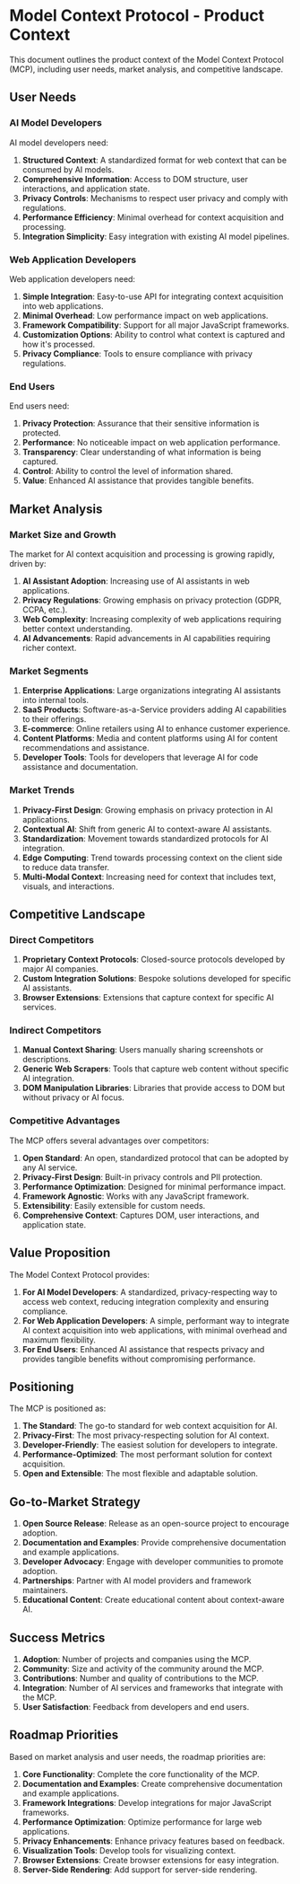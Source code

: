 # Model Context Protocol - Product Context

This document outlines the product context of the Model Context Protocol (MCP), including user needs, market analysis, and competitive landscape.

## User Needs

### AI Model Developers

AI model developers need:

1. **Structured Context**: A standardized format for web context that can be consumed by AI models.
2. **Comprehensive Information**: Access to DOM structure, user interactions, and application state.
3. **Privacy Controls**: Mechanisms to respect user privacy and comply with regulations.
4. **Performance Efficiency**: Minimal overhead for context acquisition and processing.
5. **Integration Simplicity**: Easy integration with existing AI model pipelines.

### Web Application Developers

Web application developers need:

1. **Simple Integration**: Easy-to-use API for integrating context acquisition into web applications.
2. **Minimal Overhead**: Low performance impact on web applications.
3. **Framework Compatibility**: Support for all major JavaScript frameworks.
4. **Customization Options**: Ability to control what context is captured and how it's processed.
5. **Privacy Compliance**: Tools to ensure compliance with privacy regulations.

### End Users

End users need:

1. **Privacy Protection**: Assurance that their sensitive information is protected.
2. **Performance**: No noticeable impact on web application performance.
3. **Transparency**: Clear understanding of what information is being captured.
4. **Control**: Ability to control the level of information shared.
5. **Value**: Enhanced AI assistance that provides tangible benefits.

## Market Analysis

### Market Size and Growth

The market for AI context acquisition and processing is growing rapidly, driven by:

1. **AI Assistant Adoption**: Increasing use of AI assistants in web applications.
2. **Privacy Regulations**: Growing emphasis on privacy protection (GDPR, CCPA, etc.).
3. **Web Complexity**: Increasing complexity of web applications requiring better context understanding.
4. **AI Advancements**: Rapid advancements in AI capabilities requiring richer context.

### Market Segments

1. **Enterprise Applications**: Large organizations integrating AI assistants into internal tools.
2. **SaaS Products**: Software-as-a-Service providers adding AI capabilities to their offerings.
3. **E-commerce**: Online retailers using AI to enhance customer experience.
4. **Content Platforms**: Media and content platforms using AI for content recommendations and assistance.
5. **Developer Tools**: Tools for developers that leverage AI for code assistance and documentation.

### Market Trends

1. **Privacy-First Design**: Growing emphasis on privacy protection in AI applications.
2. **Contextual AI**: Shift from generic AI to context-aware AI assistants.
3. **Standardization**: Movement towards standardized protocols for AI integration.
4. **Edge Computing**: Trend towards processing context on the client side to reduce data transfer.
5. **Multi-Modal Context**: Increasing need for context that includes text, visuals, and interactions.

## Competitive Landscape

### Direct Competitors

1. **Proprietary Context Protocols**: Closed-source protocols developed by major AI companies.
2. **Custom Integration Solutions**: Bespoke solutions developed for specific AI assistants.
3. **Browser Extensions**: Extensions that capture context for specific AI services.

### Indirect Competitors

1. **Manual Context Sharing**: Users manually sharing screenshots or descriptions.
2. **Generic Web Scrapers**: Tools that capture web content without specific AI integration.
3. **DOM Manipulation Libraries**: Libraries that provide access to DOM but without privacy or AI focus.

### Competitive Advantages

The MCP offers several advantages over competitors:

1. **Open Standard**: An open, standardized protocol that can be adopted by any AI service.
2. **Privacy-First Design**: Built-in privacy controls and PII protection.
3. **Performance Optimization**: Designed for minimal performance impact.
4. **Framework Agnostic**: Works with any JavaScript framework.
5. **Extensibility**: Easily extensible for custom needs.
6. **Comprehensive Context**: Captures DOM, user interactions, and application state.

## Value Proposition

The Model Context Protocol provides:

1. **For AI Model Developers**: A standardized, privacy-respecting way to access web context, reducing integration complexity and ensuring compliance.
2. **For Web Application Developers**: A simple, performant way to integrate AI context acquisition into web applications, with minimal overhead and maximum flexibility.
3. **For End Users**: Enhanced AI assistance that respects privacy and provides tangible benefits without compromising performance.

## Positioning

The MCP is positioned as:

1. **The Standard**: The go-to standard for web context acquisition for AI.
2. **Privacy-First**: The most privacy-respecting solution for AI context.
3. **Developer-Friendly**: The easiest solution for developers to integrate.
4. **Performance-Optimized**: The most performant solution for context acquisition.
5. **Open and Extensible**: The most flexible and adaptable solution.

## Go-to-Market Strategy

1. **Open Source Release**: Release as an open-source project to encourage adoption.
2. **Documentation and Examples**: Provide comprehensive documentation and example applications.
3. **Developer Advocacy**: Engage with developer communities to promote adoption.
4. **Partnerships**: Partner with AI model providers and framework maintainers.
5. **Educational Content**: Create educational content about context-aware AI.

## Success Metrics

1. **Adoption**: Number of projects and companies using the MCP.
2. **Community**: Size and activity of the community around the MCP.
3. **Contributions**: Number and quality of contributions to the MCP.
4. **Integration**: Number of AI services and frameworks that integrate with the MCP.
5. **User Satisfaction**: Feedback from developers and end users.

## Roadmap Priorities

Based on market analysis and user needs, the roadmap priorities are:

1. **Core Functionality**: Complete the core functionality of the MCP.
2. **Documentation and Examples**: Create comprehensive documentation and example applications.
3. **Framework Integrations**: Develop integrations for major JavaScript frameworks.
4. **Performance Optimization**: Optimize performance for large web applications.
5. **Privacy Enhancements**: Enhance privacy features based on feedback.
6. **Visualization Tools**: Develop tools for visualizing context.
7. **Browser Extensions**: Create browser extensions for easy integration.
8. **Server-Side Rendering**: Add support for server-side rendering.

